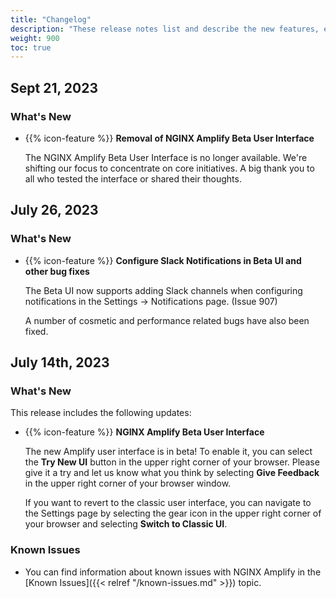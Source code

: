 ```yaml
---
title: "Changelog"
description: "These release notes list and describe the new features, enhancements, and resolved issues in NGINX Amplify"
weight: 900
toc: true
---
```


## Sept 21, 2023

### What's New
 
- {{% icon-feature %}} **Removal of NGINX Amplify Beta User Interface**

  The NGINX Amplify Beta User Interface is no longer available. We're shifting our focus to concentrate on core initiatives. A big thank you to all who tested the interface or shared their thoughts.


## July 26, 2023

### What's New
 
- {{% icon-feature %}} **Configure Slack Notifications in Beta UI and other bug fixes**

  The Beta UI now supports adding Slack channels when configuring notifications in the Settings -> Notifications page. (Issue 907)

  A number of cosmetic and performance related bugs have also been fixed.

## July 14th, 2023

 ### What's New

This release includes the following updates:

- {{% icon-feature %}} **NGINX Amplify Beta User Interface**

  The new Amplify user interface is in beta! To enable it, you can select the  **Try New UI** button in the upper right corner of your browser.  Please give it a try and let us know what you think by selecting **Give Feedback** in the upper right corner of your browser window.

  If you want to revert to the classic user interface, you can navigate to the Settings page by selecting the gear icon in the upper right corner of your browser and selecting **Switch to Classic UI**.


### Known Issues

- You can find information about known issues with NGINX Amplify in the [Known Issues]({{< relref "/known-issues.md" >}}) topic.

